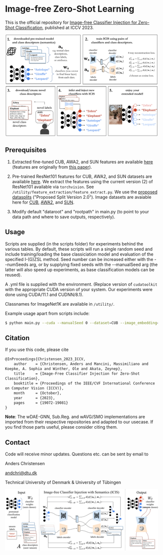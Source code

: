 
# Image-free Zero-Shot Learning
This is the official repository for [Image-free Classifier Injection for Zero-Shot Classification](https://arxiv.org/abs/2308.10599), published at ICCV 2023.  

<p align="center">
  <img src="figs/icis-framework.png" />
</p>
  

## Prerequisites

1. Extracted fine-tuned CUB, AWA2, and SUN features are available [here](https://github.com/uqzhichen/SDGZSL) (features are originally from [this paper](https://github.com/akshitac8/tfvaegan)). 

2. Pre-trained ResNet101 features for CUB, AWA2, and SUN datasets are available [here](https://drive.google.com/drive/folders/18egafUzqWp7kavtBSk78O0R2L1mx0dLX?usp=sharing). We extract the features using the current version (2) of ResNet101 available via `torchvision`. See `/utility/feature_extraction/feature_extract.py`. We use the [proposed datasplits](https://www.mpi-inf.mpg.de/departments/computer-vision-and-machine-learning/research/zero-shot-learning/zero-shot-learning-the-good-the-bad-and-the-ugly) ("Proposed Split Version 2.0"). Image datasets are avaiable here for [CUB](https://www.vision.caltech.edu/datasets/cub_200_2011/), [AWA2](https://cvml.ista.ac.at/AwA2/), and [SUN](https://groups.csail.mit.edu/vision/SUN/hierarchy.html).

3. Modify default "dataroot" and "rootpath" in main.py (to point to your data path and where to save outputs, respectively).


## Usage

Scripts are supplied (in the scripts folder) for experiments behind the various tables. By default, these scripts will run a single random seed and include training/loading the base classiciation model and evaluation of the specified I-(G)ZSL method. Seed number can be increased either with the --numSeeds arg, or by supplying fixed seeds with the --manualSeed arg (the latter will also speed up experiments, as base classification models can be reused).

A .yml file is supplied with the environment. (Replace version of `cudatoolkit` with the appropriate CUDA version of your system. Our experiments were done using CUDA/11.1 and CUDNN/8.1). 

Classnames for ImageNet1K are available in `/utility/`.

Example usage apart from scripts include:

```bash
$ python main.py --cuda --manualSeed 0 --dataset=CUB --image_embedding=res101_finetuned --class_embedding=att --cos_sim_loss --include_unseen --num_layers 2 --beta1 0.9 --lr 0.00001 --batch_size 16 --embed_dim 2048 --strict_eval --early_stopping_slope
```

## Citation 

If you use this code, please cite
```
@InProceedings{Christensen_2023_ICCV,
    author    = {Christensen, Anders and Mancini, Massimiliano and Koepke, A. Sophia and Winther, Ole and Akata, Zeynep},
    title     = {Image-Free Classifier Injection for Zero-Shot Classification},
    booktitle = {Proceedings of the IEEE/CVF International Conference on Computer Vision (ICCV)},
    month     = {October},
    year      = {2023},
    pages     = {19072-19081}
}
```

**Note**: The wDAE-GNN, Sub.Reg. and wAVG/SMO implementations are imported from their respective repositories and adapted to our usecase. If you find those parts useful, please consider citing them.

## Contact 

Code will receive minor updates. Questions etc. can be sent by email to

Anders Christensen

andchri@dtu.dk

Technical University of Denmark & University of Tübingen

<p align="center">
  <img src="figs/model-fig.png" />
</p>